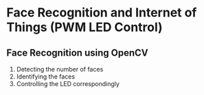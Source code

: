 # Face Recognition and Internet of Things (PWM LED Control)

## Face Recognition using OpenCV

1. Detecting the number of faces
2. Identifying the faces
3. Controlling the LED correspondingly
